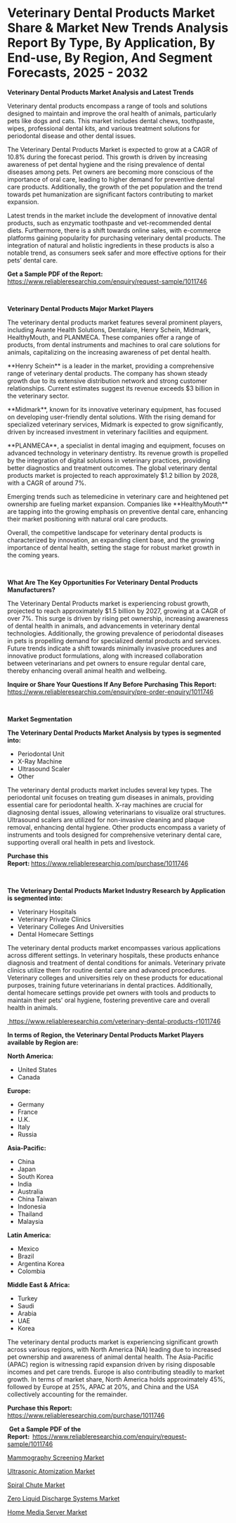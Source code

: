 <p><h1>Veterinary Dental Products Market Share & Market New Trends Analysis Report By Type, By Application, By End-use, By Region, And Segment Forecasts, 2025 - 2032</h1></p><p><strong>Veterinary Dental Products Market Analysis and Latest Trends</strong></p>
<p><p>Veterinary dental products encompass a range of tools and solutions designed to maintain and improve the oral health of animals, particularly pets like dogs and cats. This market includes dental chews, toothpaste, wipes, professional dental kits, and various treatment solutions for periodontal disease and other dental issues.</p><p>The Veterinary Dental Products Market is expected to grow at a CAGR of 10.8% during the forecast period. This growth is driven by increasing awareness of pet dental hygiene and the rising prevalence of dental diseases among pets. Pet owners are becoming more conscious of the importance of oral care, leading to higher demand for preventive dental care products. Additionally, the growth of the pet population and the trend towards pet humanization are significant factors contributing to market expansion.</p><p>Latest trends in the market include the development of innovative dental products, such as enzymatic toothpaste and vet-recommended dental diets. Furthermore, there is a shift towards online sales, with e-commerce platforms gaining popularity for purchasing veterinary dental products. The integration of natural and holistic ingredients in these products is also a notable trend, as consumers seek safer and more effective options for their pets’ dental care.</p></p>
<p><strong>Get a Sample PDF of the Report:&nbsp;</strong> <a href="https://www.reliableresearchiq.com/enquiry/request-sample/1011746?utm_campaign=1129&utm_medium=2&utm_source=Github&utm_content=ia&utm_term=07032025&utm_id=veterinary-dental-products">https://www.reliableresearchiq.com/enquiry/request-sample/1011746</a></p>
<p>&nbsp;</p>
<p><strong>Veterinary Dental Products Major Market Players</strong></p>
<p><p>The veterinary dental products market features several prominent players, including Avante Health Solutions, Dentalaire, Henry Schein, Midmark, HealthyMouth, and PLANMECA. These companies offer a range of products, from dental instruments and machines to oral care solutions for animals, capitalizing on the increasing awareness of pet dental health.</p><p>**Henry Schein** is a leader in the market, providing a comprehensive range of veterinary dental products. The company has shown steady growth due to its extensive distribution network and strong customer relationships. Current estimates suggest its revenue exceeds $3 billion in the veterinary sector.</p><p>**Midmark**, known for its innovative veterinary equipment, has focused on developing user-friendly dental solutions. With the rising demand for specialized veterinary services, Midmark is expected to grow significantly, driven by increased investment in veterinary facilities and equipment.</p><p>**PLANMECA**, a specialist in dental imaging and equipment, focuses on advanced technology in veterinary dentistry. Its revenue growth is propelled by the integration of digital solutions in veterinary practices, providing better diagnostics and treatment outcomes. The global veterinary dental products market is projected to reach approximately $1.2 billion by 2028, with a CAGR of around 7%.</p><p>Emerging trends such as telemedicine in veterinary care and heightened pet ownership are fueling market expansion. Companies like **HealthyMouth** are tapping into the growing emphasis on preventive dental care, enhancing their market positioning with natural oral care products.</p><p>Overall, the competitive landscape for veterinary dental products is characterized by innovation, an expanding client base, and the growing importance of dental health, setting the stage for robust market growth in the coming years.</p></p>
<p>&nbsp;</p>
<p><strong>What Are The Key Opportunities For Veterinary Dental Products Manufacturers?</strong></p>
<p><p>The Veterinary Dental Products market is experiencing robust growth, projected to reach approximately $1.5 billion by 2027, growing at a CAGR of over 7%. This surge is driven by rising pet ownership, increasing awareness of dental health in animals, and advancements in veterinary dental technologies. Additionally, the growing prevalence of periodontal diseases in pets is propelling demand for specialized dental products and services. Future trends indicate a shift towards minimally invasive procedures and innovative product formulations, along with increased collaboration between veterinarians and pet owners to ensure regular dental care, thereby enhancing overall animal health and wellbeing.</p></p>
<p><strong>Inquire or Share Your Questions If Any Before Purchasing This Report:</strong> <a href="https://www.reliableresearchiq.com/enquiry/pre-order-enquiry/1011746?utm_campaign=1129&utm_medium=2&utm_source=Github&utm_content=ia&utm_term=07032025&utm_id=veterinary-dental-products">https://www.reliableresearchiq.com/enquiry/pre-order-enquiry/1011746</a></p>
<p>&nbsp;</p>
<p><strong>Market Segmentation</strong></p>
<p><strong>The Veterinary Dental Products Market Analysis by types is segmented into:</strong></p>
<p><ul><li>Periodontal Unit</li><li>X-Ray Machine</li><li>Ultrasound Scaler</li><li>Other</li></ul></p>
<p><p>The veterinary dental products market includes several key types. The periodontal unit focuses on treating gum diseases in animals, providing essential care for periodontal health. X-ray machines are crucial for diagnosing dental issues, allowing veterinarians to visualize oral structures. Ultrasound scalers are utilized for non-invasive cleaning and plaque removal, enhancing dental hygiene. Other products encompass a variety of instruments and tools designed for comprehensive veterinary dental care, supporting overall oral health in pets and livestock.</p></p>
<p><strong>Purchase this Report:&nbsp;</strong><a href="https://www.reliableresearchiq.com/purchase/1011746?utm_campaign=1129&utm_medium=2&utm_source=Github&utm_content=ia&utm_term=07032025&utm_id=veterinary-dental-products">https://www.reliableresearchiq.com/purchase/1011746</a></p>
<p>&nbsp;</p>
<p><strong>The Veterinary Dental Products Market Industry Research by Application is segmented into:</strong></p>
<p><ul><li>Veterinary Hospitals</li><li>Veterinary Private Clinics</li><li>Veterinary Colleges And Universities</li><li>Dental Homecare Settings</li></ul></p>
<p><p>The veterinary dental products market encompasses various applications across different settings. In veterinary hospitals, these products enhance diagnosis and treatment of dental conditions for animals. Veterinary private clinics utilize them for routine dental care and advanced procedures. Veterinary colleges and universities rely on these products for educational purposes, training future veterinarians in dental practices. Additionally, dental homecare settings provide pet owners with tools and products to maintain their pets' oral hygiene, fostering preventive care and overall health in animals.</p></p>
<p><a href="https://www.reliableresearchiq.com/veterinary-dental-products-r1011746?utm_campaign=1129&utm_medium=2&utm_source=Github&utm_content=ia&utm_term=07032025&utm_id=veterinary-dental-products">&nbsp;https://www.reliableresearchiq.com/veterinary-dental-products-r1011746</a></p>
<p><strong>In terms of Region, the Veterinary Dental Products Market Players available by Region are:</strong></p>
<p>
    <p> <strong> North America: </strong>
        <ul>
            <li>United States</li>
            <li>Canada</li>
        </ul>
        </p> 
    <p> <strong> Europe: </strong>
        <ul>
            <li>Germany</li>
            <li>France</li>
            <li>U.K.</li>
            <li>Italy</li>
            <li>Russia</li>
        </ul>
        </p> 
    <p> <strong> Asia-Pacific: </strong>
        <ul>
            <li>China</li>
            <li>Japan</li>
            <li>South Korea</li>
            <li>India</li>
            <li>Australia</li>
            <li>China Taiwan</li>
            <li>Indonesia</li>
            <li>Thailand</li>
            <li>Malaysia</li>
        </ul>
        </p> 
    <p> <strong> Latin America: </strong>
        <ul>
            <li>Mexico</li>
            <li>Brazil</li>
            <li>Argentina Korea</li>
            <li>Colombia</li>
        </ul>
        </p> 
    <p> <strong> Middle East & Africa: </strong>
        <ul>
            <li>Turkey</li>
            <li>Saudi</li>
            <li>Arabia</li>
            <li>UAE</li>
            <li>Korea</li>
        </ul>
    </p>
    </p>
<p><p>The veterinary dental products market is experiencing significant growth across various regions, with North America (NA) leading due to increased pet ownership and awareness of animal dental health. The Asia-Pacific (APAC) region is witnessing rapid expansion driven by rising disposable incomes and pet care trends. Europe is also contributing steadily to market growth. In terms of market share, North America holds approximately 45%, followed by Europe at 25%, APAC at 20%, and China and the USA collectively accounting for the remainder.</p></p>
<p><strong>Purchase this Report: </strong><a href="https://www.reliableresearchiq.com/purchase/1011746?utm_campaign=1129&utm_medium=2&utm_source=Github&utm_content=ia&utm_term=07032025&utm_id=veterinary-dental-products">https://www.reliableresearchiq.com/purchase/1011746</a></p>
<p>&nbsp;<strong>Get a Sample PDF of the Report:&nbsp;&nbsp;</strong><a href="https://www.reliableresearchiq.com/enquiry/request-sample/1011746?utm_campaign=1129&utm_medium=2&utm_source=Github&utm_content=ia&utm_term=07032025&utm_id=veterinary-dental-products">https://www.reliableresearchiq.com/enquiry/request-sample/1011746</a></p>
<p><strong></strong></p>
<p><p><a href="https://github.com/snapetylerho/Market-Research-Report-List-1/blob/main/mammography-screening-market.md?utm_campaign=1129&utm_medium=2&utm_source=Github&utm_content=ia&utm_term=07032025&utm_id=veterinary-dental-products">Mammography Screening Market</a></p><p><a href="https://github.com/trenkkwasek84/Market-Research-Report-List-1/blob/main/ultrasonic-atomization-market.md?utm_campaign=1129&utm_medium=2&utm_source=Github&utm_content=ia&utm_term=07032025&utm_id=veterinary-dental-products">Ultrasonic Atomization Market</a></p><p><a href="https://github.com/rjaibiagha/Market-Research-Report-List-1/blob/main/spiral-chute-market.md?utm_campaign=1129&utm_medium=2&utm_source=Github&utm_content=ia&utm_term=07032025&utm_id=veterinary-dental-products">Spiral Chute Market</a></p><p><a href="https://github.com/sulvantomppa/Market-Research-Report-List-1/blob/main/zero-liquid-discharge-systems-market.md?utm_campaign=1129&utm_medium=2&utm_source=Github&utm_content=ia&utm_term=07032025&utm_id=veterinary-dental-products">Zero Liquid Discharge Systems Market</a></p><p><a href="https://github.com/brinnoifon/Market-Research-Report-List-1/blob/main/home-media-server-market.md?utm_campaign=1129&utm_medium=2&utm_source=Github&utm_content=ia&utm_term=07032025&utm_id=veterinary-dental-products">Home Media Server Market</a></p></p>